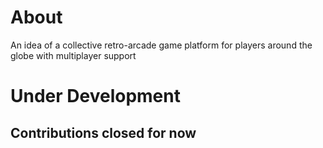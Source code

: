 # About
An idea of a collective retro-arcade game platform for players around the globe with multiplayer support

# Under Development
## Contributions closed for now
